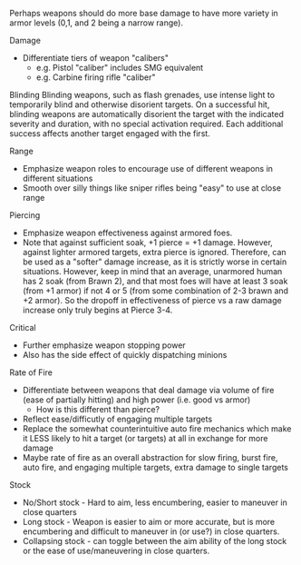 Perhaps weapons should do more base damage to have more variety in armor levels (0,1, and 2 being a narrow range).

Damage

- Differentiate tiers of weapon "calibers"
    - e.g. Pistol "caliber" includes SMG equivalent
    - e.g. Carbine firing rifle "caliber"


Blinding
Blinding weapons, such as flash grenades, use intense light to temporarily blind and otherwise disorient targets. On a successful hit, blinding weapons are automatically disorient the target with the indicated severity and duration, with no special activation required. Each additional success affects another target engaged with the first.


Range

- Emphasize weapon roles to encourage use of different weapons in different situations
- Smooth over silly things like sniper rifles being "easy" to use at close range

Piercing

- Emphasize weapon effectiveness against armored foes.
- Note that against sufficient soak, +1 pierce = +1 damage. However, against lighter armored targets, extra pierce is ignored. Therefore, can be used as a "softer" damage increase, as it is strictly worse in certain situations. However, keep in mind that an average, unarmored human has 2 soak (from Brawn 2), and that most foes will have at least 3 soak (from +1 armor) if not 4 or 5 (from some combination of 2-3 brawn and +2 armor). So the dropoff in effectiveness of pierce vs a raw damage increase only truly begins at Pierce 3-4.

Critical

- Further emphasize weapon stopping power
- Also has the side effect of quickly dispatching minions

Rate of Fire

- Differentiate between weapons that deal damage via volume of fire (ease of partially hitting) and high power (i.e. good vs armor)
    - How is this different than pierce?
- Reflect ease/difficutly of engaging multiple targets
- Replace the somewhat counterintuitive auto fire mechanics which make it LESS likely to hit a target (or targets) at all in exchange for more damage
- Maybe  rate of fire as an overall abstraction for slow firing, burst fire, auto fire, and engaging multiple targets, extra damage to single targets

Stock

- No/Short stock - Hard to aim, less encumbering, easier to maneuver in close quarters
- Long stock - Weapon is easier to aim or more accurate, but is more encumbering and difficult to maneuver in (or use?) in close quarters.
- Collapsing stock - can toggle between the aim ability of the long stock or the ease of use/maneuvering in close quarters.
